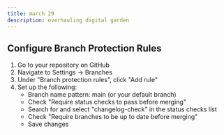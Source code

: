 ```yaml
---
title: march 29
description: overhauling digital garden
---
```


## Configure Branch Protection Rules
1. Go to your repository on GitHub
2. Navigate to Settings → Branches
3. Under "Branch protection rules", click "Add rule"
4. Set up the following:
   - Branch name pattern: main (or your default branch)
   - Check "Require status checks to pass before merging"
   - Search for and select "changelog-check" in the status checks list
   - Check "Require branches to be up to date before merging"
   - Save changes


